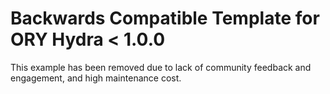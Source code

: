 # Backwards Compatible Template for ORY Hydra < 1.0.0

This example has been removed due to lack of community feedback and engagement, and high maintenance cost.